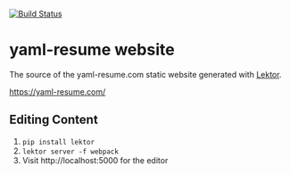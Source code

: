 [![Build Status](https://travis-ci.com/notsag/yaml-resume-website.svg?branch=master)](https://travis-ci.com/notsag/yaml-resume-website)

# yaml-resume website

The source of the yaml-resume.com static website generated with [Lektor](https://www.getlektor.com).

https://yaml-resume.com/

## Editing Content

1. `pip install lektor`
2. `lektor server -f webpack`
3. Visit http://localhost:5000 for the editor
